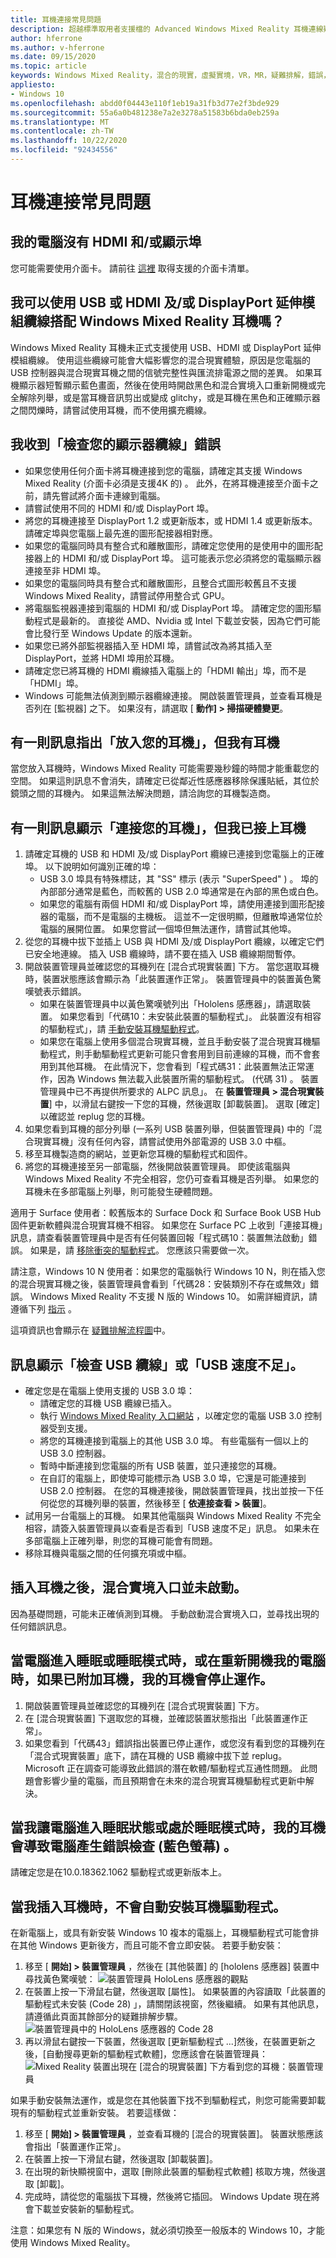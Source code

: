 ```yaml
---
title: 耳機連接常見問題
description: 超越標準取用者支援檔的 Advanced Windows Mixed Reality 耳機連線疑難排解。
author: hferrone
ms.author: v-hferrone
ms.date: 09/15/2020
ms.topic: article
keywords: Windows Mixed Reality，混合的現實，虛擬實境，VR，MR，疑難排解，錯誤，協助，支援，耳機
appliesto:
- Windows 10
ms.openlocfilehash: abdd0f04443e110f1eb19a31fb3d77e2f3bde929
ms.sourcegitcommit: 55a6a0b481238e7a2e3278a51583b6bda0eb259a
ms.translationtype: MT
ms.contentlocale: zh-TW
ms.lasthandoff: 10/22/2020
ms.locfileid: "92434556"
---
```

# <a name="headset-connectivity-faqs"></a>耳機連接常見問題

## <a name="my-computer-does-not-have-an-hdmi-andor-display-port"></a>我的電腦沒有 HDMI 和/或顯示埠

您可能需要使用介面卡。 請前往 [這裡](recommended-adapters-for-windows-mixed-reality-capable-pcs.md) 取得支援的介面卡清單。

## <a name="can-i-use-usb-or-hdmi-andor-displayport-extension-cables-with-windows-mixed-reality-headsets"></a>我可以使用 USB 或 HDMI 及/或 DisplayPort 延伸模組纜線搭配 Windows Mixed Reality 耳機嗎？
Windows Mixed Reality 耳機未正式支援使用 USB、HDMI 或 DisplayPort 延伸模組纜線。 使用這些纜線可能會大幅影響您的混合現實體驗，原因是您電腦的 USB 控制器與混合現實耳機之間的信號完整性與匯流排電源之間的差異。 如果耳機顯示器短暫顯示藍色畫面，然後在使用時開啟黑色和混合實境入口重新開機或完全解除列舉，或是當耳機音訊剪出或變成 glitchy，或是耳機在黑色和正確顯示器之間閃爍時，請嘗試使用耳機，而不使用擴充纜線。

## <a name="i-am-getting-a-check-your-display-cable-error"></a>我收到「檢查您的顯示器纜線」錯誤

* 如果您使用任何介面卡將耳機連接到您的電腦，請確定其支援 Windows Mixed Reality (介面卡必須是支援4K 的) 。 此外，在將耳機連接至介面卡之前，請先嘗試將介面卡連線到電腦。
* 請嘗試使用不同的 HDMI 和/或 DisplayPort 埠。
* 將您的耳機連接至 DisplayPort 1.2 或更新版本，或 HDMI 1.4 或更新版本。 請確定埠與您電腦上最先進的圖形配接器相對應。
* 如果您的電腦同時具有整合式和離散圖形，請確定您使用的是使用中的圖形配接器上的 HDMI 和/或 DisplayPort 埠。 這可能表示您必須將您的電腦顯示器連接至非 HDMI 埠。
* 如果您的電腦同時具有整合式和離散圖形，且整合式圖形較舊且不支援 Windows Mixed Reality，請嘗試停用整合式 GPU。
* 將電腦監視器連接到電腦的 HDMI 和/或 DisplayPort 埠。 請確定您的圖形驅動程式是最新的。 直接從 AMD、Nvidia 或 Intel 下載並安裝，因為它們可能會比發行至 Windows Update 的版本還新。
* 如果您已將外部監視器插入至 HDMI 埠，請嘗試改為將其插入至 DisplayPort，並將 HDMI 埠用於耳機。
* 請確定您已將耳機的 HDMI 纜線插入電腦上的「HDMI 輸出」埠，而不是「HDMI」埠。
* Windows 可能無法偵測到顯示器纜線連接。 開啟裝置管理員，並查看耳機是否列在 [監視器] 之下。 如果沒有，請選取 [ **動作] > 掃描硬體變更**。 

## <a name="a-message-says-put-on-your-headset-but-i-have-my-headset-on"></a>有一則訊息指出「放入您的耳機」，但我有耳機

當您放入耳機時，Windows Mixed Reality 可能需要幾秒鐘的時間才能重載您的空間。 如果這則訊息不會消失，請確定已從鄰近性感應器移除保護貼紙，其位於鏡頭之間的耳機內。 如果這無法解決問題，請洽詢您的耳機製造商。

## <a name="a-message-says-connect-your-headset-but-ive-plugged-in-my-headset"></a>有一則訊息顯示「連接您的耳機」，但我已接上耳機

1. 請確定耳機的 USB 和 HDMI 及/或 DisplayPort 纜線已連接到您電腦上的正確埠。 以下說明如何識別正確的埠：
    * USB 3.0 埠具有特殊標誌，其 "SS" 標示 (表示 "SuperSpeed" ) 。 埠的內部部分通常是藍色，而較舊的 USB 2.0 埠通常是在內部的黑色或白色。
    * 如果您的電腦有兩個 HDMI 和/或 DisplayPort 埠，請使用連接到圖形配接器的電腦，而不是電腦的主機板。 這並不一定很明顯，但離散埠通常位於電腦的展開位置。 如果您嘗試一個埠但無法運作，請嘗試其他埠。
2. 從您的耳機中拔下並插上 USB 與 HDMI 及/或 DisplayPort 纜線，以確定它們已安全地連線。 插入 USB 纜線時，請不要在插入 USB 纜線期間暫停。
3. 開啟裝置管理員並確認您的耳機列在 [混合式現實裝置] 下方。 當您選取耳機時，裝置狀態應該會顯示為「此裝置運作正常」。 裝置管理員中的裝置黃色驚嘆號表示錯誤。
    * 如果在裝置管理員中以黃色驚嘆號列出「Hololens 感應器」，請選取裝置。 如果您看到「代碼10：未安裝此裝置的驅動程式」。 此裝置沒有相容的驅動程式」，請 [手動安裝耳機驅動程式](headset-connectivity.md#the-headset-driver-did-not-install-automatically-when-i-plugged-in-the-headset)。
    * 如果您在電腦上使用多個混合現實耳機，並且手動安裝了混合現實耳機驅動程式，則手動驅動程式更新可能只會套用到目前連線的耳機，而不會套用到其他耳機。 在此情況下，您會看到「程式碼31：此裝置無法正常運作，因為 Windows 無法載入此裝置所需的驅動程式。  (代碼 31) 。 裝置管理員中已不再提供所要求的 ALPC 訊息」。 在 **裝置管理員 > 混合現實裝置**] 中，以滑鼠右鍵按一下您的耳機，然後選取 [卸載裝置]。 選取 [確定] 以確認並 replug 您的耳機。
4. 如果您看到耳機的部分列舉 (一系列 USB 裝置列舉，但裝置管理員) 中的「混合現實耳機」沒有任何內容，請嘗試使用外部電源的 USB 3.0 中樞。
5. 移至耳機製造商的網站，並更新您耳機的驅動程式和固件。
6. 將您的耳機連接至另一部電腦，然後開啟裝置管理員。 即使該電腦與 Windows Mixed Reality 不完全相容，您仍可查看耳機是否列舉。 如果您的耳機未在多部電腦上列舉，則可能發生硬體問題。

適用于 Surface 使用者：較舊版本的 Surface Dock 和 Surface Book USB Hub 固件更新軟體與混合現實耳機不相容。 如果您在 Surface PC 上收到「連接耳機」訊息，請查看裝置管理員中是否有任何裝置回報「程式碼10：裝置無法啟動」錯誤。 如果是，請 [移除衝突的驅動程式](https://support.microsoft.com/en-us/help/4032123/kinect-sensor-is-not-recognized-on-a-surface-book)。 您應該只需要做一次。

請注意，Windows 10 N 使用者：如果您的電腦執行 Windows 10 N，則在插入您的混合現實耳機之後，裝置管理員會看到「代碼28：安裝類別不存在或無效」錯誤。 Windows Mixed Reality 不支援 N 版的 Windows 10。 如需詳細資訊，請遵循下列 [指示](headset-display.md#im-getting-a-the-install-class-is-not-present-or-is-invalid-error-in-device-manager) 。

這項資訊也會顯示在 [疑難排解流程圖](headset-connectivity-flowchart.md)中。

## <a name="a-message-says-check-your-usb-cable-or-insufficient-usb-speed"></a>訊息顯示「檢查 USB 纜線」或「USB 速度不足」。

* 確定您是在電腦上使用支援的 USB 3.0 埠：
    * 請確定您的耳機 USB 纜線已插入。
    * 執行 [Windows Mixed Reality 入口網站](install-windows-mixed-reality.md#launch-mixed-reality-portal) ，以確定您的電腦 USB 3.0 控制器受到支援。
    * 將您的耳機連接到電腦上的其他 USB 3.0 埠。 有些電腦有一個以上的 USB 3.0 控制器。
    * 暫時中斷連接到您電腦的所有 USB 裝置，並只連接您的耳機。
    * 在自訂的電腦上，即使埠可能標示為 USB 3.0 埠，它還是可能連接到 USB 2.0 控制器。 在您的耳機連接後，開啟裝置管理員，找出並按一下任何從您的耳機列舉的裝置，然後移至 [ **依連接查看 > 裝置**]。
* 試用另一台電腦上的耳機。 如果其他電腦與 Windows Mixed Reality 不完全相容，請簽入裝置管理員以查看是否看到「USB 速度不足」訊息。 如果未在多部電腦上正確列舉，則您的耳機可能會有問題。
* 移除耳機與電腦之間的任何擴充項或中樞。

## <a name="the-mixed-reality-portal-did-not-launch-after-i-plugged-in-my-headset"></a>插入耳機之後，混合實境入口並未啟動。

因為基礎問題，可能未正確偵測到耳機。 手動啟動混合實境入口，並尋找出現的任何錯誤訊息。 

## <a name="my-headset-stopped-working-when-my-pc-goes-into-sleep-or-hibernation-mode-or-when-restarting-my-pc-with-my-headset-attached"></a>當電腦進入睡眠或睡眠模式時，或在重新開機我的電腦時，如果已附加耳機，我的耳機會停止運作。

1. 開啟裝置管理員並確認您的耳機列在 [混合式現實裝置] 下方。
2. 在 [混合現實裝置] 下選取您的耳機，並確認裝置狀態指出「此裝置運作正常」。
3. 如果您看到「代碼43」錯誤指出裝置已停止運作，或您沒有看到您的耳機列在「混合式現實裝置」底下，請在耳機的 USB 纜線中拔下並 replug。 Microsoft 正在調查可能導致此錯誤的潛在軟體/驅動程式互通性問題。 此問題會影響少量的電腦，而且預期會在未來的混合現實耳機驅動程式更新中解決。

## <a name="my-headset-causes-my-pc-to-generate-a-bug-check-blue-screen-when-i-put-my-pc-to-sleep-or-when-it-is-in-hibernation-mode"></a>當我讓電腦進入睡眠狀態或處於睡眠模式時，我的耳機會導致電腦產生錯誤檢查 (藍色螢幕) 。
請確定您是在10.0.18362.1062 驅動程式或更新版本上。

## <a name="the-headset-driver-did-not-install-automatically-when-i-plugged-in-the-headset"></a>當我插入耳機時，不會自動安裝耳機驅動程式。

在新電腦上，或具有新安裝 Windows 10 複本的電腦上，耳機驅動程式可能會排在其他 Windows 更新後方，而且可能不會立即安裝。 若要手動安裝：
1. 移至 [ **開始] > 裝置管理員** ，然後在 [其他裝置] 的 [hololens 感應器] 裝置中尋找黃色驚嘆號： ![ 裝置管理員 HoloLens 感應器的觀點](images/hololenssensors.png)
2. 在裝置上按一下滑鼠右鍵，然後選取 [屬性]。 如果裝置的內容讀取「此裝置的驅動程式未安裝 (Code 28) 」，請關閉該視窗，然後繼續。 如果有其他訊息，請遵循此頁面其餘部分的疑難排解步驟。
![裝置管理員中的 HoloLens 感應器的 Code 28](images/code28.png)
3. 再以滑鼠右鍵按一下裝置，然後選取 [更新驅動程式 ...]然後，在裝置更新之後，[自動搜尋更新的驅動程式軟體]，您應該會在裝置管理員： ![ Mixed Reality 裝置出現在 [混合的現實裝置] 下方看到您的耳機：裝置管理員](images/mixedrealitydevices.png)

如果手動安裝無法運作，或是您在其他裝置下找不到驅動程式，則您可能需要卸載現有的驅動程式並重新安裝。 若要這樣做：
1. 移至 [ **開始] > 裝置管理員** ，並查看耳機的 [混合的現實裝置]。 裝置狀態應該會指出「裝置運作正常」。
2. 在裝置上按一下滑鼠右鍵，然後選取 [卸載裝置]。
3. 在出現的新快顯視窗中，選取 [刪除此裝置的驅動程式軟體] 核取方塊，然後選取 [卸載]。
4. 完成時，請從您的電腦拔下耳機，然後將它插回。 Windows Update 現在將會下載並安裝新的驅動程式。

注意：如果您有 N 版的 Windows，就必須切換至一般版本的 Windows 10，才能使用 Windows Mixed Reality。


